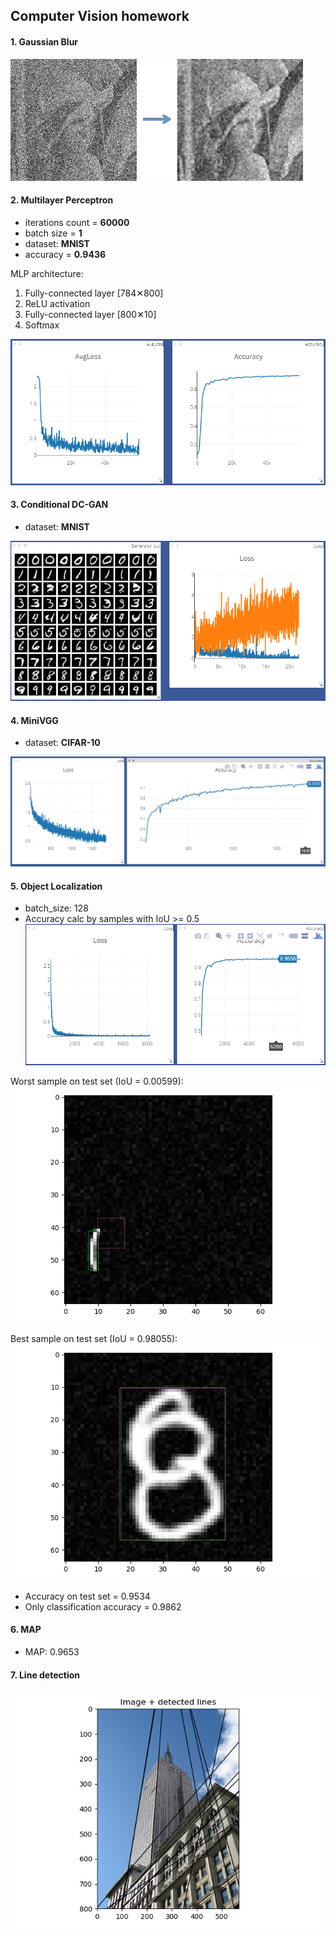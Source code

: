 ## Computer Vision homework

#### 1. Gaussian Blur

![Blur](/images/1.png?raw=true)

#### 2. Multilayer Perceptron

* iterations count = __60000__
* batch size = __1__ 
* dataset: __MNIST__
* accuracy = __0.9436__

MLP architecture:
1. Fully-connected layer [784✕800]
2. ReLU activation
3. Fully-connected layer [800✕10]
4. Softmax 

![MLP](/images/2.png?raw=true)


#### 3. Conditional DC-GAN

* dataset: __MNIST__

![DCGAN](/images/3.png?raw=true)


#### 4. MiniVGG

* dataset: __CIFAR-10__

![CIFAR-10](/images/4.png?raw=true)


#### 5. Object Localization

* batch_size: 128
* Accuracy calc by samples with IoU >= 0.5
![Localization_1](/images/5_1.png?raw=true)

Worst sample on test set (IoU = 0.00599):
![Localization_2](/images/5_2.png?raw=true)

Best sample on test set (IoU = 0.98055):
![Localization_3](/images/5_3.png?raw=true)

* Accuracy on test set = 0.9534
* Only classification accuracy = 0.9862


#### 6. MAP

* MAP: 0.9653

#### 7. Line detection

![Lines](/images/7.png?raw=true)